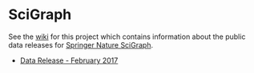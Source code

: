 # SciGraph

See the [wiki](https://github.com/springernature/scigraph/wiki) for this project which contains information about the public data releases for [Springer Nature SciGraph](http://www.springernature.com/scigraph).

* [Data Release - February 2017](https://github.com/springernature/scigraph/wik/Data-Release-February-2017)